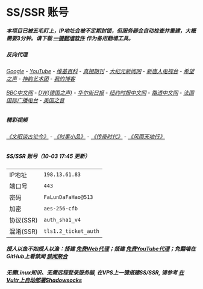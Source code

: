 # SS/SSR 账号 

##### 本项目已被五毛盯上，IP地址会被不定期封锁，但服务器会自动检查并重建，大概需要3分钟。请下载 [一键翻墙软件](https://github.com/gfw-breaker/nogfw/blob/master/README.md) 作为备用翻墙工具。

##### 反向代理
######  [Google](http://95.179.170.76:8888/search?q=425事件) - [YouTube](https://nogfw.the-youtube.win) - [维基百科](http://95.179.170.76:8100/wiki/喬高-麥塔斯調查報告) - [真相期刊](http://95.179.170.76:8300/display.aspx?category_id=3&zhuanti_id=2) - [大纪元新闻网](http://95.179.170.76:10080) - [新唐人电视台](http://95.179.170.76:8000) - [希望之声](http://95.179.170.76:8200) - [神韵艺术团](http://95.179.170.76:8000/xtr/gb/prog673.html) - [我的博客](http://95.179.170.76:10000/)<br/> <br/> [BBC中文网](http://95.179.170.76:9100/zhongwen/simp) - [DW(德国之声)](http://95.179.170.76:9200/zh/在线报导/s-9058?&zhongwen=simp) - [华尔街日报](http://95.179.170.76:9300) - [纽约时报中文网](http://95.179.170.76:9400) - [路透中文网](http://95.179.170.76:9500/) - [法国国际广播电台](http://95.179.170.76:9600/) - [美国之音](http://95.179.170.76:9700/) 

##### 精彩视频
###### [《文昭谈古论今》](https://github.com/gfw-breaker/wenzhao/blob/master/README.md) - [《时事小品》](https://github.com/gfw-breaker/ntdtv-comedy/blob/master/README.md) - [《传奇时代》](http://95.179.170.76:10000/videos/legend/) - [《风雨天地行》](http://95.179.170.76:10000/videos/fytdx/)

##### SS/SSR 账号（10-03 17:45 更新）
|||
|-|-|
|IP地址|`198.13.61.83`|
|端口号|`443` |
|密码|`FaLunDaFaHao@513`|  
|加密|`aes-256-cfb`|
|协议(SSR) |`auth_sha1_v4`|  
|混淆(SSR) |`tls1.2_ticket_auth`|  

##### 授人以鱼不如授人以渔：搭建 [免费Web代理](https://github.com/no-gfw/heroku-node-proxy#--end--)；搭建 [免费YouTube代理](https://github.com/gfw-breaker/you2php-heroku#--end--)；免翻墙在GitHub上看禁闻 [禁闻聚合](https://github.com/gfw-breaker/banned-news/blob/master/README.md)

##### 无需Linux知识、无需远程登录服务器, 在VPS上一键搭建SS/SSR, 请参考 [在Vultr上自动部署Shadowsocks](https://gfw-breaker.win/vultr%e9%83%a8%e7%bd%b2ss/) 
